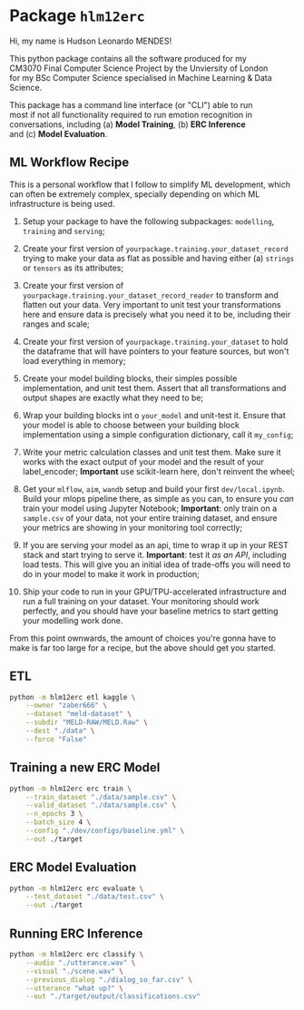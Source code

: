 # Package `hlm12erc`

Hi, my name is Hudson Leonardo MENDES!

This python package contains all the software produced for my<br />
CM3070 Final Computer Science Project by the Unviersity of London<br />
for my BSc Computer Science specialised in Machine Learning & Data Science.

This package has a command line interface (or "CLI") able to run<br />
most if not all functionality required to run emotion recognition in<br />
conversations, including (a) **Model Training**, (b) **ERC Inference**<br />
and (c) **Model Evaluation**.

## ML Workflow Recipe

This is a personal workflow that I follow to simplify ML development,
which can often be extremely complex, specially depending on which
ML infrastructure is being used.

1. Setup your package to have the following subpackages: `modelling`, `training` and `serving`;

2. Create your first version of `yourpackage.training.your_dataset_record` trying to make your data as flat as possible and having either (a) `strings` or `tensors` as its attributes;

3. Create your first version of `yourpackage.training.your_dataset_record_reader` to transform and flatten out your data. Very important to unit test your transformations here and ensure data is precisely what you need it to be, including their ranges and scale;

4. Create your first version of `yourpackage.training.your_dataset` to hold the dataframe that will have pointers to your feature sources, but won't load everything in memory;

5. Create your model building blocks, their simples possible implementation, and unit test them. Assert that all transformations and output shapes are exactly what they need to be;

6. Wrap your building blocks int o `your_model` and unit-test it. Ensure that your model is able to choose between your building block implementation using a simple configuration dictionary, call it `my_config`;

7. Write your metric calculation classes and unit test them. Make sure it works with the exact output of your model and the result of your label_encoder; **Important** use scikit-learn here, don't reinvent the wheel;

8. Get your `mlflow`, `aim`, `wandb` setup and build your first `dev/local.ipynb`. Build your mlops pipeline there, as simple as you can, to ensure you _can_ train your model using Jupyter Notebook; **Important**: only train on a `sample.csv` of your data, not your entire training dataset, and ensure your metrics are showing in your monitoring tool correctly;

9. If you are serving your model as an api, time to wrap it up in your REST stack and start trying to serve it. **Important**: test it _as an API_, including load tests. This will give you an initial idea of trade-offs you will need to do in your model to make it work in production;

10. Ship your code to run in your GPU/TPU-accelerated infrastructure and run a full training on your dataset. Your monitoring should work perfectly, and you should have your baseline metrics to start getting your modelling work done.

From this point ownwards, the amount of choices you're gonna have to make is far too large for a recipe, but the above should get you started.


## ETL

```bash
python -m hlm12erc etl kaggle \
    --owner "zaber666" \
    --dataset "meld-dataset" \
    --subdir "MELD-RAW/MELD.Raw" \
    --dest "./data" \
    --force "False"
```

## Training a new ERC Model

```bash
python -m hlm12erc erc train \
    --train_dataset "./data/sample.csv" \
    --valid_dataset "./data/sample.csv" \
    --n_epochs 3 \
    --batch_size 4 \
    --config "./dev/configs/baseline.yml" \
    --out ./target
```

## ERC Model Evaluation

```bash
python -m hlm12erc erc evaluate \
    --test_dataset "./data/test.csv" \
    --out ./target
```

## Running ERC Inference

```bash
python -m hlm12erc erc classify \
    --audio "./utterance.wav" \
    --visual "./scene.wav" \
    --previous_dialog "./dialog_so_far.csv" \
    --utterance "what up?" \
    --out "./target/output/classifications.csv"
```
